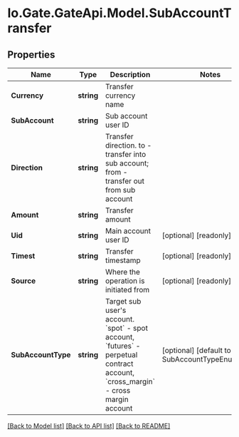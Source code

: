 
# Io.Gate.GateApi.Model.SubAccountTransfer

## Properties

Name | Type | Description | Notes
------------ | ------------- | ------------- | -------------
**Currency** | **string** | Transfer currency name | 
**SubAccount** | **string** | Sub account user ID | 
**Direction** | **string** | Transfer direction. to - transfer into sub account; from - transfer out from sub account | 
**Amount** | **string** | Transfer amount | 
**Uid** | **string** | Main account user ID | [optional] [readonly] 
**Timest** | **string** | Transfer timestamp | [optional] [readonly] 
**Source** | **string** | Where the operation is initiated from | [optional] [readonly] 
**SubAccountType** | **string** | Target sub user&#39;s account. &#x60;spot&#x60; - spot account, &#x60;futures&#x60; - perpetual contract account, &#x60;cross_margin&#x60; - cross margin account | [optional] [default to SubAccountTypeEnum.Spot]

[[Back to Model list]](../README.md#documentation-for-models)
[[Back to API list]](../README.md#documentation-for-api-endpoints)
[[Back to README]](../README.md)
